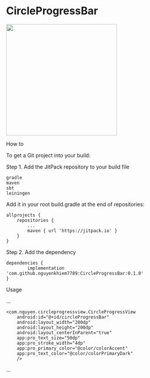 # CircleProgressBar

<img src="https://user-images.githubusercontent.com/18132015/79177193-6b2d1980-7e2c-11ea-9034-246c16d62d8e.png" width="300">

How to

To get a Git project into your build:

Step 1. Add the JitPack repository to your build file

    gradle
    maven
    sbt
    leiningen

Add it in your root build.gradle at the end of repositories:

	allprojects {
		repositories {
			...
			maven { url 'https://jitpack.io' }
		}
	}

Step 2. Add the dependency

	dependencies {
	        implementation 'com.github.nguyenkhiem7789:CircleProgressBar:0.1.0'
	}

Usage

...

    <com.nguyen.circleprogressview.CircleProgressView
        android:id="@+id/circleProgressBar"
        android:layout_width="200dp"
        android:layout_height="200dp"
        android:layout_centerInParent="true"
        app:pro_text_size="50dp"
        app:pro_stroke_width="4dp"
        app:pro_primary_color="@color/colorAccent"
        app:pro_text_color="@color/colorPrimaryDark"
        />
...
